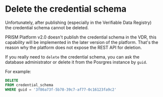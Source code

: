 # Delete the credential schema

Unfortunately, after publishing (especially in the Verifiable Data Registry) the credential schema cannot be deleted.

PRISM Platform v2.0 doesn't publish the credential schema in the VDR, this capability will be implemented in the later
version of the platform.
That's the reason why the platform does not expose the REST API for deletion.

If you really need to `delete` the credential schema, you can ask the database administrator or delete it from the
Posrgres instance by `guid`.

For example:

```sql
DELETE
FROM credential_schema
WHERE guid = '3f86a73f-5b78-39c7-af77-0c16123fa9c2'
```
